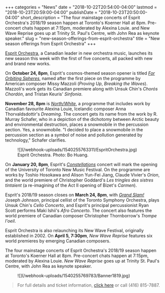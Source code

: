 +++
categories = "News"
date = "2018-10-22T20:54:00-04:00"
lastmod = "2018-10-23T20:59:00-04:00"
publishDate = "2018-10-23T20:50:00-04:00"
short_description = "The four mainstage concerts of Esprit Orchestra's 2018/19 season happen at Toronto's Koerner Hall at 8pm. Pre-concert chats happen at 7:15pm, moderated by Alexina Louie. and New Wave Reprise goes up at Trinity St. Paul's Centre, with John Rea as keynote speaker."
slug = "new-season-offerings-from-esprit-orchestra"
title = "New season offerings from Esprit Orchestra"
+++

[Esprit Orchestra](/scene/companies/esprit-orchestra/), a Canadian leader in new orchestra music, launches its new season this week with the first of five concerts, all packed with new and brand new works.

On **October 24, 8pm**, Esprit's cosmos-themed season opener is titled [*For Orbiting Spheres*](https://www.espritorchestra.com/concert-tickets/concert/for-orbiting-spheres/), named after the first piece on the programme by American composer Missy Mazzoli (*Proving Up*, *Breaking the Waves*). Mazzoli's work gets its Canadian premiere along with Unsuk Chin's *Chorós Chordón*, and Tristan Keuris' *Sinfonia*.

**November 28, 8pm** is [*North/White*](https://www.espritorchestra.com/concert-tickets/concert/north-white/), a programme that includes work by Canadian favourite Alexina Louie, Icelandic composer Anna Thorvaldsdottir's *Dreaming*. The concert gets its name from the work by R. Murray Schafer, who in a depiction of the dichotomy between Arctic beauty and environmental destruction, places a snowmobile in the percussion section. Yes, a snowmobile. "I decided to place a snowmobile in the percussion section as a symbol of noise and pollution generated by technology," Schafer clarifies.

<figure data-type="image">
![](/webhook-uploads/1540255763311/EspritOrchestra.jpg)
<figcaption>Esprit Orchestra. Photo: Bo Huang.</figcaption>
</figure>

On **January 20, 8pm**, Esprit's [*Constellations*](https://www.espritorchestra.com/concert-tickets/concert/constellations/) concert will mark the opening of the University of Toronto New Music Festival. On the programme are works by Toshio Hosokawa and Alison Yun-Fei Jiang, Claude Vivier's *Orion*, and the world premiere of Christopher Goddard's *Les tringles des sistres tintaient* (a re-imagining of the Act II opening of Bizet's *Carmen*).

Esprit's 2018/19 season closes on **March 24, 8pm**, with [*Grand Slam!*](https://www.espritorchestra.com/concert-tickets/concert/grand-slam/) Joseph Johnson, principal cellist of the Toronto Symphony Orchestra, plays Unsuk Chin's *Cello Concerto*, and Esprit's principal percussionist Ryan Scott performs Maki Ishii's *Afro Concerto*. The concert also features the world premiere of Canadian composer Christopher Thornborrow's *Trompe l'oeil*.

Esprit Orchestra is also relaunching its New Wave Festival, originally established in 2002. On **April 5, 7:30pm**, *New Wave Reprise* features six world premieres by emerging Canadian composers.

The four mainstage concerts of Esprit Orchestra's 2018/19 season happen at Toronto's Koerner Hall at 8pm. Pre-concert chats happen at 7:15pm, moderated by Alexina Louie. *New Wave Reprise* goes up at Trinity St. Paul's Centre, with John Rea as keynote speaker.

<figure data-type="image">
![](/webhook-uploads/1540255769783/Banner1819.jpg)
</figure>

>For full details and ticket information, [click here](https://www.espritorchestra.com/) or call (416) 815-7887.
